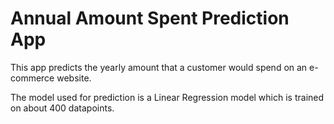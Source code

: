 # Annual Amount Spent Prediction App

This app predicts the yearly amount that a customer would spend on an e-commerce website.

The model used for prediction is a Linear Regression model which is trained on about 400 datapoints.
